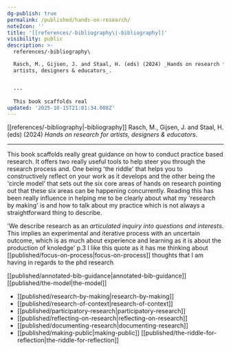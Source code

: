 ```yaml
---
dg-publish: true
permalink: /published/hands-on-research/
noteIcon: ''
title: '[[references/-bibliography\|-bibliography]]'
visibility: public
description: >-
  references/-bibliography\

  Rasch, M., Gijsen, J. and Staal, H. (eds) (2024) _Hands on research for
  artists, designers & educators_.


  ---

  This book scaffolds real
updated: '2025-10-15T21:01:34.008Z'
---
```


[[references/-bibliography\|-bibliography]]
Rasch, M., Gijsen, J. and Staal, H. (eds) (2024) _Hands on research for artists, designers & educators_.

---
This book scaffolds really great guidance on how to conduct practice based research. It offers two really useful tools to help steer you through the research process and. One being 'the riddle' that helps you to constructively reflect on your work as it develops and the other being the 'circle model' that sets out the six core areas of hands on research pointing out that these six areas can be happening concurrently. Reading this has been really influence in helping me to be clearly about what my 'research by making' is and how to talk about my practice which is not always a straightforward thing to describe. 

'We describe research as an _articulated inquiry into questions and interests_. This implies an experimental and iterative process with an uncertain outcome, which is as much about experience and learning as it is about the production of knoledge' p.3 
I like this quote as it has me thinking about [[published/focus-on-process\|focus-on-process]] thoughts that I am having in regards to the phd research

[[published/annotated-bib-guidance\|annotated-bib-guidance]]
[[published/the-model\|the-model]]
- [[published/research-by-making\|research-by-making]]
- [[published/research-of-context\|research-of-context]]
- [[published/participatory-research\|participatory-research]]
- [[published/reflecting-on-research\|reflecting-on-research]]
- [[published/documenting-research\|documenting-research]]
- [[published/making-public\|making-public]]
[[published/the-riddle-for-reflection\|the-riddle-for-reflection]]
